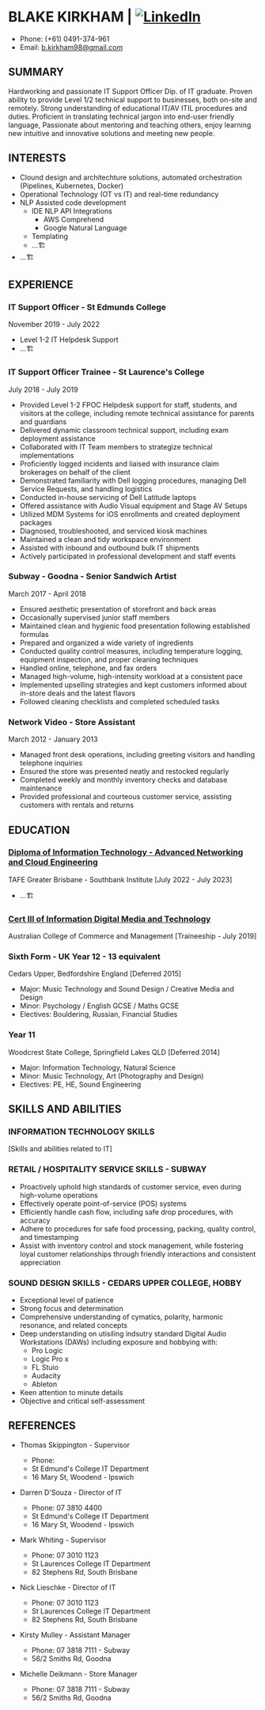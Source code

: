 # BLAKE KIRKHAM | [![LinkedIn](https://img.shields.io/badge/LinkedIn-Profile-blue?logo=linkedin)](https://www.linkedin.com/in/ebsoma/)
- Phone: (+61) 0491-374-961
- Email: b.kirkham98@gmail.com

## SUMMARY
Hardworking and passionate IT Support Officer Dip. of IT graduate. Proven ability to provide Level 1/2 technical support to businesses, both on-site and remotely. Strong understanding of educational IT/AV ITIL procedures and duties. Proficient in translating technical jargon into end-user friendly language, Passionate about mentoring and teaching others, enjoy learning new intuitive and innovative solutions and meeting new people. 

## INTERESTS
- Clound design and architechture solutions, automated orchestration (Pipelines, Kubernetes, Docker)
- Operational Technology (OT vs IT) and real-time redundancy
- NLP Assisted code development
  - IDE NLP API Integrations
    - AWS Comprehend
	- Google Natural Language
  - Templating
  - ...🏗️
- ...🏗️

## EXPERIENCE

### IT Support Officer - St Edmunds College
November 2019 - July 2022
- Level 1-2 IT Helpdesk Support
- ...🏗️
  
### IT Support Officer Trainee - St Laurence's College
July 2018 - July 2019
- Provided Level 1-2 FPOC Helpdesk support for staff, students, and visitors at the college, including remote technical assistance for parents and guardians
- Delivered dynamic classroom technical support, including exam deployment assistance
- Collaborated with IT Team members to strategize technical implementations
- Proficiently logged incidents and liaised with insurance claim brokerages on behalf of the client
- Demonstrated familiarity with Dell logging procedures, managing Dell Service Requests, and handling logistics
- Conducted in-house servicing of Dell Latitude laptops
- Offered assistance with Audio Visual equipment and Stage AV Setups
- Utilized MDM Systems for iOS enrollments and created deployment packages
- Diagnosed, troubleshooted, and serviced kiosk machines
- Maintained a clean and tidy workspace environment
- Assisted with inbound and outbound bulk IT shipments
- Actively participated in professional development and staff events

### Subway - Goodna - Senior Sandwich Artist
March 2017 - April 2018
- Ensured aesthetic presentation of storefront and back areas
- Occasionally supervised junior staff members
- Maintained clean and hygienic food presentation following established formulas
- Prepared and organized a wide variety of ingredients
- Conducted quality control measures, including temperature logging, equipment inspection, and proper cleaning techniques
- Handled online, telephone, and fax orders
- Managed high-volume, high-intensity workload at a consistent pace
- Implemented upselling strategies and kept customers informed about in-store deals and the latest flavors
- Followed cleaning checklists and completed scheduled tasks

### Network Video - Store Assistant
March 2012 - January 2013
- Managed front desk operations, including greeting visitors and handling telephone inquiries
- Ensured the store was presented neatly and restocked regularly
- Completed weekly and monthly inventory checks and database maintenance
- Provided professional and courteous customer service, assisting customers with rentals and returns

## EDUCATION

### [Diploma of Information Technology - Advanced Networking and Cloud Engineering](https://tafeqld.edu.au/course/19/19032/diploma-of-information-technology)
TAFE Greater Brisbane - Southbank Institute
[July 2022 - July 2023]

- ...🏗️

### [Cert III of Information Digital Media and Technology](https://accm.edu.au/course/certificate-iii-in-information-technology-ict30120/)
Australian College of Commerce and Management
[Traineeship - July 2019]

### Sixth Form - UK Year 12 - 13 equivalent
Cedars Upper, Bedfordshire England
[Deferred 2015]
- Major: Music Technology and Sound Design / Creative Media and Design
- Minor: Psychology / English GCSE / Maths GCSE
- Electives: Bouldering, Russian, Financial Studies

### Year 11
Woodcrest State College, Springfield Lakes QLD
[Deferred 2014]
- Major: Information Technology, Natural Science
- Minor: Music Technology, Art (Photography and Design)
- Electives: PE, HE, Sound Engineering

## SKILLS AND ABILITIES

### INFORMATION TECHNOLOGY SKILLS

[Skills and abilities related to IT]

### RETAIL / HOSPITALITY SERVICE SKILLS - SUBWAY
- Proactively uphold high standards of customer service, even during high-volume operations
- Effectively operate point-of-service (POS) systems
- Efficiently handle cash flow, including safe drop procedures, with accuracy
- Adhere to procedures for safe food processing, packing, quality control, and timestamping
- Assist with inventory control and stock management, while fostering loyal customer relationships through friendly interactions and consistent appreciation

### SOUND DESIGN SKILLS - CEDARS UPPER COLLEGE, HOBBY
- Exceptional level of patience
- Strong focus and determination
- Comprehensive understanding of cymatics, polarity, harmonic resonance, and related concepts
- Deep understanding on utisiling indsutry standard Digital Audio Workstations (DAWs) including exposure and hobbying with:
  - Pro Logic
  - Logic Pro x
  - FL Stuio
  - Audacity
  - Ableton
- Keen attention to minute details
- Objective and critical self-assessment

## REFERENCES

- Thomas Skippington - Supervisor
  - Phone:
  - St Edmund's College IT Department
  - 16 Mary St, Woodend - Ipswich

- Darren D'Souza - Director of IT
  - Phone:  07 3810 4400
  - St Edmund's College IT Department
  - 16 Mary St, Woodend - Ipswich

- Mark Whiting - Supervisor
  - Phone: 07 3010 1123
  - St Laurences College IT Department
  - 82 Stephens Rd, South Brisbane

- Nick Lieschke - Director of IT
  - Phone: 07 3010 1123
  - St Laurences College IT Department
  - 82 Stephens Rd, South Brisbane

- Kirsty Mulley - Assistant Manager
  - Phone: 07 3818 7111 - Subway
  - 56/2 Smiths Rd, Goodna

- Michelle Deikmann - Store Manager
  - Phone: 07 3818 7111 - Subway
  - 56/2 Smiths Rd, Goodna
